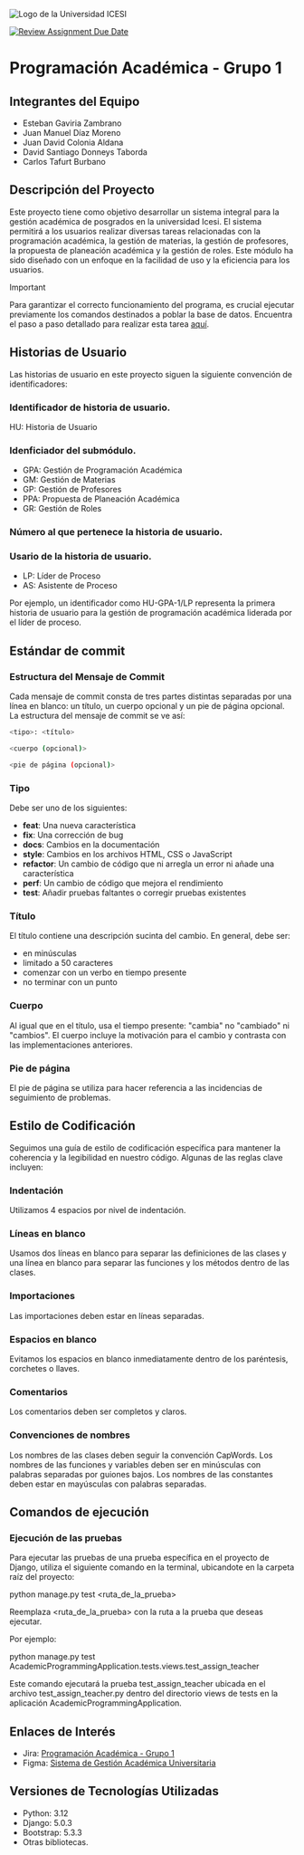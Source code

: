 ![Logo de la Universidad ICESI](https://www.icesi.edu.co/launiversidad/images/La_universidad/logo_icesi.png)

[![Review Assignment Due Date](https://classroom.github.com/assets/deadline-readme-button-24ddc0f5d75046c5622901739e7c5dd533143b0c8e959d652212380cedb1ea36.svg)](https://classroom.github.com/a/LzQtp7yd)

# Programación Académica - Grupo 1

## Integrantes del Equipo
- Esteban Gaviria Zambrano
- Juan Manuel Díaz Moreno
- Juan David Colonia Aldana
- David Santiago Donneys Taborda
- Carlos Tafurt Burbano

## Descripción del Proyecto

Este proyecto tiene como objetivo desarrollar un sistema integral para la gestión académica de posgrados en la universidad Icesi. El sistema permitirá a los usuarios realizar diversas tareas relacionadas con la programación académica, la gestión de materias, la gestión de profesores, la propuesta de planeación académica y la gestión de roles. Este módulo ha sido diseñado con un enfoque en la facilidad de uso y la eficiencia para los usuarios.

> [!IMPORTANT]
> Para garantizar el correcto funcionamiento del programa, es crucial ejecutar previamente los comandos destinados a poblar la base de datos. Encuentra el paso a paso detallado para realizar esta tarea [aquí](docs/database/instructions%20for%20populating%20the%20database.md).

## Historias de Usuario

Las historias de usuario en este proyecto siguen la siguiente convención de identificadores:

### Identificador de historia de usuario.

HU: Historia de Usuario

### Idenficiador del submódulo.

- GPA: Gestión de Programación Académica
- GM: Gestión de Materias
- GP: Gestión de Profesores
- PPA: Propuesta de Planeación Académica
- GR: Gestión de Roles

### Número al que pertenece la historia de usuario.

### Usario de la historia de usuario.

- LP: Líder de Proceso
- AS: Asistente de Proceso

Por ejemplo, un identificador como HU-GPA-1/LP representa la primera historia de usuario para la gestión de programación académica liderada por el líder de proceso.

## Estándar de commit

### Estructura del Mensaje de Commit

Cada mensaje de commit consta de tres partes distintas separadas por una línea en blanco: un título, un cuerpo opcional y un pie de página opcional. La estructura del mensaje de commit se ve así:

```bash
<tipo>: <título>

<cuerpo (opcional)>

<pie de página (opcional)>
```

### Tipo

Debe ser uno de los siguientes:

- **feat**: Una nueva característica
- **fix**: Una corrección de bug
- **docs**: Cambios en la documentación
- **style**: Cambios en los archivos HTML, CSS o JavaScript
- **refactor**: Un cambio de código que ni arregla un error ni añade una característica
- **perf**: Un cambio de código que mejora el rendimiento
- **test**: Añadir pruebas faltantes o corregir pruebas existentes

### Título

El título contiene una descripción sucinta del cambio. En general, debe ser:

- en minúsculas
- limitado a 50 caracteres
- comenzar con un verbo en tiempo presente
- no terminar con un punto

### Cuerpo

Al igual que en el título, usa el tiempo presente: "cambia" no "cambiado" ni "cambios". El cuerpo incluye la motivación para el cambio y contrasta con las implementaciones anteriores.

### Pie de página

El pie de página se utiliza para hacer referencia a las incidencias de seguimiento de problemas.

## Estilo de Codificación

Seguimos una guía de estilo de codificación específica para mantener la coherencia y la legibilidad en nuestro código. Algunas de las reglas clave incluyen:

### Indentación
Utilizamos 4 espacios por nivel de indentación.

### Líneas en blanco
Usamos dos líneas en blanco para separar las definiciones de las clases y una línea en blanco para separar las funciones y los métodos dentro de las clases.

### Importaciones
Las importaciones deben estar en líneas separadas.

### Espacios en blanco
Evitamos los espacios en blanco inmediatamente dentro de los paréntesis, corchetes o llaves.

### Comentarios
Los comentarios deben ser completos y claros.

### Convenciones de nombres
Los nombres de las clases deben seguir la convención CapWords. Los nombres de las funciones y variables deben ser en minúsculas con palabras separadas por guiones bajos. Los nombres de las constantes deben estar en mayúsculas con palabras separadas.

## Comandos de ejecución

### Ejecución de las pruebas

Para ejecutar las pruebas de una prueba específica en el proyecto de Django, utiliza el siguiente comando en la terminal, ubicandote en la carpeta raíz del proyecto:

python manage.py test <ruta_de_la_prueba>

Reemplaza <ruta_de_la_prueba> con la ruta a la prueba que deseas ejecutar. 

Por ejemplo:

python manage.py test AcademicProgrammingApplication.tests.views.test_assign_teacher

Este comando ejecutará la prueba test_assign_teacher ubicada en el archivo test_assign_teacher.py dentro del directorio views de tests en la aplicación AcademicProgrammingApplication.

## Enlaces de Interés
- Jira: [Programación Académica - Grupo 1](https://proyecto-integrador1-grupo1.atlassian.net/jira/software/projects/PAG1/boards/2?atlOrigin=eyJpIjoiMmJlZWRiMDk1NmVmNDc1ZDkwNTY3Yjc3YjU5Y2I0NjciLCJwIjoiaiJ9)
- Figma: [Sistema de Gestión Académica Universitaria](https://www.figma.com/file/MPOI5adiUuFcOHoO57z14f/Untitled?type=design&node-id=0%3A1&mode=design&t=Woirb5n8iWCGw96L-1)

## Versiones de Tecnologías Utilizadas
- Python: 3.12
- Django: 5.0.3
- Bootstrap: 5.3.3
- Otras bibliotecas.